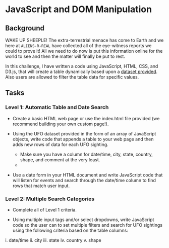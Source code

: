 # JavaScript and DOM Manipulation

## Background

WAKE UP SHEEPLE! The extra-terrestrial menace has come to Earth and we here at `ALIENS-R-REAL` have collected all of the eye-witness reports we could to prove it! All we need to do now is put this information online for the world to see and then the matter will finally be put to rest.

In this challenge, I have written a code using JavaScript, HTML, CSS, and D3.js, that will create a table dynamically based upon a [dataset provided](static/js/data.js). Also users are allowed to filter the table data for specific values. 

## Tasks

### Level 1: Automatic Table and Date Search

  - Create a basic HTML web page or use the index.html file provided (we recommend building your own custom page!).

  - Using the UFO dataset provided in the form of an array of JavaScript objects, write code that appends a table to your web page and then adds new rows of data for each UFO    sighting.

    - Make sure you have a column for date/time, city, state, country, shape, and comment at the very least.
    - 
 - Use a date form in your HTML document and write JavaScript code that will listen for events and search through the date/time column to find rows that match user input.

### Level 2: Multiple Search Categories

 - Complete all of Level 1 criteria.

 - Using multiple input tags and/or select dropdowns, write JavaScript code so the user can to set multiple filters and search for UFO sightings using the following criteria based on the table columns:

  i. date/time
 ii. city
iii. state
 iv. country
  v. shape

